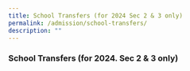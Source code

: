 ```yaml
---
title: School Transfers (for 2024 Sec 2 & 3 only)
permalink: /admission/school-transfers/
description: ""
---
```

### School Transfers (for 2024. Sec 2 & 3 only)


